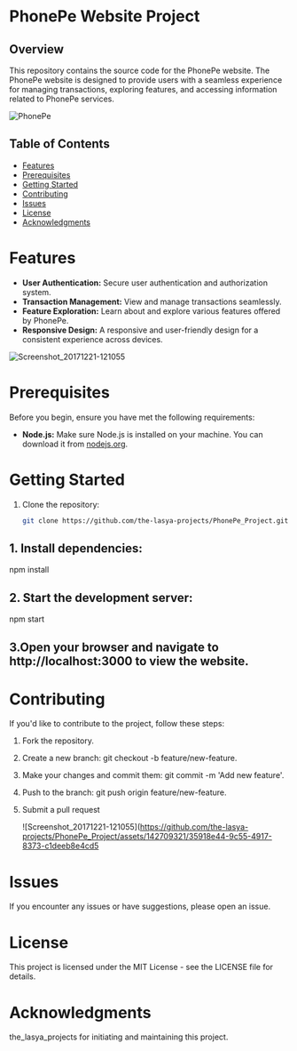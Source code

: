 # PhonePe Website Project

## Overview

This repository contains the source code for the PhonePe website. The PhonePe website is designed to provide users with a seamless experience for managing transactions, exploring features, and accessing information related to PhonePe services.

![PhonePe](https://github.com/the-lasya-projects/PhonePe_Project/assets/142709321/b623849d-a76b-4637-bf17-49ca9ad1af62)

## Table of Contents
- [Features](#Features)
- [Prerequisites](#Prerequisites)
- [Getting Started](#Gettingstarted)
- [Contributing](#contributing)
- [Issues](#Issues)
- [License](#license)
- [Acknowledgments](#Acknowledgments)


# Features

- **User Authentication:** Secure user authentication and authorization system.
- **Transaction Management:** View and manage transactions seamlessly.
- **Feature Exploration:** Learn about and explore various features offered by PhonePe.
- **Responsive Design:** A responsive and user-friendly design for a consistent experience across devices.
  
![Screenshot_20171221-121055](https://github.com/the-lasya-projects/PhonePe_Project/assets/142709321/cdec7fb6-11ea-4e6f-8edc-b02ecc75f31d)


# Prerequisites

Before you begin, ensure you have met the following requirements:

- **Node.js:** Make sure Node.js is installed on your machine. You can download it from [nodejs.org](https://nodejs.org/).

# Getting Started

1. Clone the repository:

   ```bash
   git clone https://github.com/the-lasya-projects/PhonePe_Project.git
## 1. Install dependencies:
npm install
## 2. Start the development server:
npm start
## 3.Open your browser and navigate to http://localhost:3000 to view the website.

# Contributing
If you'd like to contribute to the project, follow these steps:

1. Fork the repository.
2. Create a new branch: git checkout -b feature/new-feature.
3. Make your changes and commit them: git commit -m 'Add new feature'.
4. Push to the branch: git push origin feature/new-feature.
5. Submit a pull request
   
   ![Screenshot_20171221-121055](https://github.com/the-lasya-projects/PhonePe_Project/assets/142709321/35918e44-9c55-4917-8373-c1deeb8e4cd5
   
# Issues
If you encounter any issues or have suggestions, please open an issue.
# License
This project is licensed under the MIT License - see the LICENSE file for details.
# Acknowledgments
the_lasya_projects for initiating and maintaining this project.















